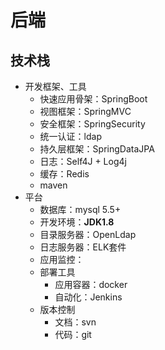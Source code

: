 # 后端

## 技术栈

- 开发框架、工具 
    - 快速应用骨架：SpringBoot 
    - 视图框架：SpringMVC 
    - 安全框架：SpringSecurity 
    - 统一认证：ldap
    - 持久层框架：SpringDataJPA 
    - 日志：Self4J + Log4j 
    - 缓存：Redis
    - maven
- 平台
    - 数据库：mysql 5.5+ 
    - 开发环境：**JDK1.8**
    - 目录服务器：OpenLdap
    - 日志服务器：ELK套件
    - 应用监控：
    - 部署工具
        - 应用容器：docker
        - 自动化：Jenkins
    - 版本控制
        - 文档：svn
        - 代码：git